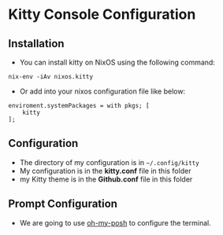 # Kitty Console Configuration

## Installation

- You can install kitty on NixOS using the following command:

```shell
nix-env -iAv nixos.kitty
```

- Or add into your nixos configuration file like below:

```kitty
enviroment.systemPackages = with pkgs; [
    kitty
];
```

## Configuration 

- The directory of my configuration is in `~/.config/kitty`
- My configuration is in the **kitty.conf** file in this folder
- my Kitty theme is in the **Github.conf** file in this folder 

## Prompt Configuration

- We are going to use [oh-my-posh](oh-my-posh/README.md) to configure the terminal.
